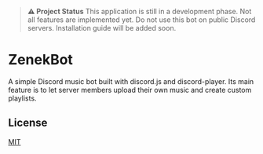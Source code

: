 > **⚠️ Project Status**
This application is still in a development phase. Not all features are implemented yet. Do not use this bot on public Discord servers. Installation guide will be added soon.

# ZenekBot

A simple Discord music bot built with discord.js and discord-player. Its main feature is to let server members upload their own music and create custom playlists.

## License

[MIT](https://choosealicense.com/licenses/mit/)
